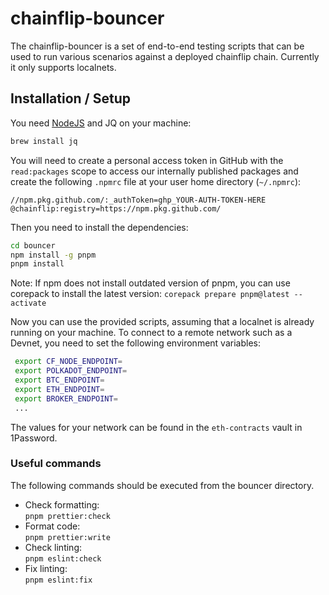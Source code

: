 # chainflip-bouncer

The chainflip-bouncer is a set of end-to-end testing scripts that can be used to
run various scenarios against a deployed chainflip chain. Currently it only supports
localnets.

## Installation / Setup

You need [NodeJS](https://github.com/nvm-sh/nvm#installing-and-updating) and JQ
on your machine:

```sh
brew install jq
```

You will need to create a personal access token in GitHub with the
`read:packages` scope to access our internally published packages and create the
following `.npmrc` file at your user home directory (`~/.npmrc`):

```
//npm.pkg.github.com/:_authToken=ghp_YOUR-AUTH-TOKEN-HERE
@chainflip:registry=https://npm.pkg.github.com/
```

Then you need to install the dependencies:

```sh
cd bouncer
npm install -g pnpm
pnpm install
```

Note: If npm does not install outdated version of pnpm, you can use corepack to install the latest version:
`corepack prepare pnpm@latest --activate`

Now you can use the provided scripts, assuming that a localnet is already running on your machine.
To connect to a remote network such as a Devnet, you need to set the following environment variables:

```bash
 export CF_NODE_ENDPOINT=
 export POLKADOT_ENDPOINT=
 export BTC_ENDPOINT=
 export ETH_ENDPOINT=
 export BROKER_ENDPOINT=
 ...
```

The values for your network can be found in the `eth-contracts` vault in 1Password.

### Useful commands

The following commands should be executed from the bouncer directory.

- Check formatting:<br>
  `pnpm prettier:check`
- Format code:<br>
  `pnpm prettier:write`
- Check linting:<br>
  `pnpm eslint:check`
- Fix linting:<br>
  `pnpm eslint:fix`
